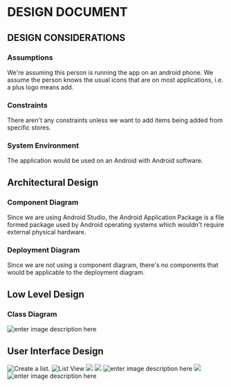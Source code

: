 ﻿# DESIGN DOCUMENT
## DESIGN CONSIDERATIONS
### Assumptions
We're assuming this person is running the app on an android phone. We assume the person knows the usual icons that are on most applications, i.e. a plus logo means add.
### Constraints
There aren't any constraints unless we want to add items being added from specific stores.
### System Environment
The application would be used on an Android with Android software.
## Architectural Design
### Component Diagram
Since we are using Android Studio, the Android Application Package is a file formed package used by Android operating systems which wouldn't require external physical hardware. 
### Deployment Diagram
Since we are not using a component diagram, there's no components that would be applicable to the deployment diagram.
## Low Level Design
### Class Diagram
![enter image description here](https://lh3.googleusercontent.com/P9qj1kWDdseYhw-9WqNLeBnUX15WbJSIfRArqRpHgHHe1UGnP_TRVIEr_2GJKqik5hZN8ZPfUp0p=s900)

## User Interface Design

![Create a list.](https://lh3.googleusercontent.com/-HT6kAyYWNEfvTIeXXt6A9CTZBYjbkguo0nZMbYKMdYJ7FDJ1JJeX8QdWUPtsVdlVXUhGqKUURLZ=s500 "Create List")
![List View](https://lh3.googleusercontent.com/jyTgzJPv1w2ATAQ_7y4bSVmyuJqY9b4JECGFhBxwKIQzELyTuRdiIo_k3GEhtZxWKJhqp4_bBc95=s500 "Gourmet Glatt List")
![
](https://lh3.googleusercontent.com/5j_m6yeRptvUaga0TZtQ7hcMM9MYvZ4m6BXFODriqPN3XwDlvNGiSrcwV1-6TJCAAyoumM5bK6XL=s500 "Options")
![
](https://lh3.googleusercontent.com/iHYcQ0kIr11HvET5Yqng-A_x-6qTsd-LtwAXNiPzomn5KlnlTfzZNJBfDE7Tm1p59iL5sH7UnSJw=s500 "Choose Category")
![enter image description here](https://lh3.googleusercontent.com/mlzDmdzRbJeuYVk8UdNwYtzJ16tIERa1HCb2MtbcR8eTgpSSwCvUgQhQOfXpZC6Hkw2dbslmbugb=s500 "Add Item")
![
](https://lh3.googleusercontent.com/Kz6sfHZahy8IEcRKj-AiybtmJZvwfIzgzfn-o2falLu-kUcIG6R8QnH9pe9sy-CnegkGSJyz9wix=s500 "Item Not Found")
![enter image description here](https://lh3.googleusercontent.com/7b2RJ1UMkNPDoJQShS5hVnT8AkRDs6SIGYpCcN2Mnoa1Ly-LIeTMGpawgfrPlGltIvta6x3UeSOr=s500 "Add New Item")
